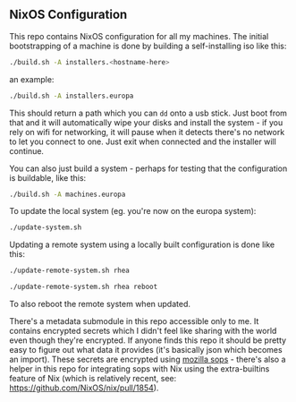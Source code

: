 ## NixOS Configuration

This repo contains NixOS configuration for all my machines. The initial bootstrapping of a machine is done by building a self-installing iso like this:

```sh
./build.sh -A installers.<hostname-here>
```

an example:

```sh
./build.sh -A installers.europa
```

This should return a path which you can `dd` onto a usb stick. Just boot from that and it will automatically wipe your disks and install the system - if you rely on wifi for networking, it will pause when it detects there's no network to let you connect to one. Just exit when connected and the installer will continue.

You can also just build a system - perhaps for testing that the configuration is buildable, like this:

```sh
./build.sh -A machines.europa
```

To update the local system (eg. you're now on the europa system):

```sh
./update-system.sh
```

Updating a remote system using a locally built configuration is done like this:

```sh
./update-remote-system.sh rhea
```

```sh
./update-remote-system.sh rhea reboot
```
To also reboot the remote system when updated.


There's a metadata submodule in this repo accessible only to me. It contains encrypted secrets which I didn't feel like sharing with the world even though they're encrypted. If anyone finds this repo it should be pretty easy to figure out what data it provides (it's basically json which becomes an import). These secrets are encrypted using [mozilla sops](https://github.com/mozilla/sops) - there's also a helper in this repo for integrating sops with Nix using the extra-builtins feature of Nix (which is relatively recent, see: https://github.com/NixOS/nix/pull/1854).